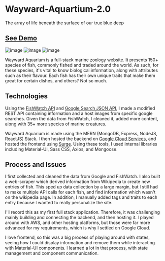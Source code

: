 # Wayward-Aquartium-2.0
The array of life beneath the surface of our true blue deep
## [See Demo](http://wayward-aquarium.surge.sh/)
![image](https://user-images.githubusercontent.com/71574223/222857364-6c998253-816e-43b0-a325-7510fca32dbc.png)
![image](https://user-images.githubusercontent.com/71574223/222857391-72e2d79b-e973-4905-b6b1-1fe75783e25b.png)
![image](https://user-images.githubusercontent.com/71574223/222857400-5edab2e2-30b1-4114-9787-b350319c43e0.png)

Wayward Aquarium is a full-stack marine zoology website. It presents 150+ species of fish, commonly fished and traded around the world. As such, for these species, it's vital to know biological information, along with attributes such as their flavour. Each fish has their own unique traits that make them great for certain dishes, and others? Not so much.

## Technologies
Using the [FishWatch API](https://www.fishwatch.gov/developers) and [Google Search JSON API](https://developers.google.com/custom-search/v1/introduction), I made a modified REST API containing information and a host images from specific google searches. Given the data from FishWatch, I cleaned it, added more content, along with 35+ more species of marine creatures.

Wayward Aquarium is made using the MERN (MongoDB, Express, NodeJS, ReactJS) Stack. I then hosted the backend on [Google Cloud Services](https://cloud.google.com/), and hosted the frontend using [Surge](https://surge.sh/). Using these tools, I used internal libraries including Material-UI, Sass CSS, Axios, and Mongoose. 

## Process and Issues
I first collected and cleaned the data from Google and FishWatch. I also built a web-scraper which derived information from Wikipedia to create new entries of fish. This sped up data collection by a large margin, but I still had to make multiple API calls for each fish, and find information which wasn't on the wikipedia page. In addition, I manually added tags and traits to each entry because I wanted to really personalize the site. 

I'll record this as my first full stack application. Therefore, it was challenging mainly building and connecting the backend, and then hosting it. I played around with AWS, and other hosting platforms, but those were far more advanced for my requirements, which is why I settled on Google Cloud. 

I love frontend, so this was a big process of playing around with states, seeing how I could display information and remove them while interacting with Material-UI components. I learned a lot in that process, with state management and component communication. 

